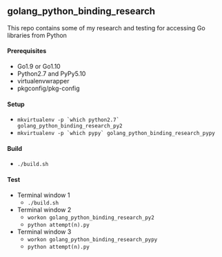 ## golang_python_binding_research

This repo contains some of my research and testing for accessing Go libraries from Python

#### Prerequisites

* Go1.9 or Go1.10
* Python2.7 and PyPy5.10
* virtualenvwrapper
* pkgconfig/pkg-config

#### Setup

* ```mkvirtualenv -p `which python2.7` golang_python_binding_research_py2```
* ```mkvirtualenv -p `which pypy` golang_python_binding_research_pypy```

#### Build
* ```./build.sh```

#### Test
* Terminal window 1
    * ```./build.sh```
* Terminal window 2
    * ```workon golang_python_binding_research_py2```
    * ```python attempt(n).py```
* Terminal window 3
    * ```workon golang_python_binding_research_pypy```
    * ```python attempt(n).py```
